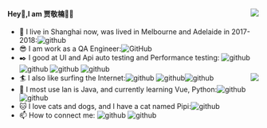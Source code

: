 <!--
**Jia-Jingnan/Jia-Jingnan** is a ✨ _special_ ✨ repository because its `README.md` (this file) appears on your GitHub profile.

Here are some ideas to get you started:

- 🔭 I’m currently working on ...
- 🌱 I’m currently learning ...
- 👯 I’m looking to collaborate on ...
- 🤔 I’m looking for help with ...
- 💬 Ask me about ...
- 📫 How to reach me: ...
- 😄 Pronouns: ...
- ⚡ Fun fact: ...
-->
#### <img align="right" src="https://github-readme-stats.vercel.app/api?username=Jia-Jingnan&show_icons=true&text_color=718096&bg_color=ffffff&hide_title=true&theme=flag-india"/>Hey👋,I am 贾敬楠👨‍💻

- 🔭 I live in Shanghai now, was lived in Melbourne and  Adelaide in 2017-2018:<img src="https://img.shields.io/badge/live-Shanghai | MEL | ADE-red.svg" alt="github">
- 😎 I am work as a QA Engineer:<img src="https://img.shields.io/badge/work-QA Engineer-yellowgreen.svg" alt="GitHub">
- ✒️ I good at UI and Api auto testing and Performance testing: <img src="https://img.shields.io/badge/ui test framework- Chadstone-7ab.svg" alt="github"> <img src="https://img.shields.io/badge/api test framework- Ashford-5cd" alt="github"> <img src="https://img.shields.io/badge/api test platform- YouTest-blue" alt="github">  <img src="https://img.shields.io/badge/performance test- Apache JMeter | Loadrunner-9ab" alt="github">
- 🏄 I also like surfing the Internet:<img align="right" src="https://github-readme-stats.vercel.app/api/top-langs/?username=Jia-Jingnan&layout=compact" /><img src="https://img.shields.io/badge/music - QQ音乐 | 网易云音乐-important.svg" alt="github"> <img src="https://img.shields.io/badge/vedio - bilibili-8fc.svg" alt="github"><img src="https://img.shields.io/badge/program - Github-8cf.svg" alt="github">
- 🎥 I most use lan is Java, and currently learning Vue, Python:<img src="https://img.shields.io/badge/most use - Java-critical.svg" alt="github"> <img src="https://img.shields.io/badge/learning - Vue | Python-9cf.svg" alt="github">
- :cat: I love cats and dogs, and I have a cat named Pipi:<img src="https://img.shields.io/badge/buddy - Pipi-9fc.svg" alt="github">
- 📫 How to connect me: <img src="https://img.shields.io/badge/Weixin - JingnanSJ-orange.svg" alt="github"> <img src="https://img.shields.io/badge/Email - 875480307@qq.com-9de.svg" alt="github">
